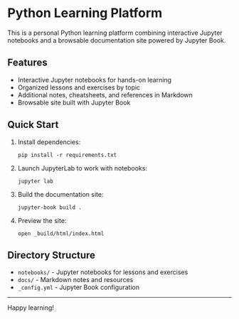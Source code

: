 # Python Learning Platform

This is a personal Python learning platform combining interactive Jupyter notebooks and a browsable documentation site powered by Jupyter Book.

## Features

- Interactive Jupyter notebooks for hands-on learning
- Organized lessons and exercises by topic
- Additional notes, cheatsheets, and references in Markdown
- Browsable site built with Jupyter Book

## Quick Start

1. Install dependencies:
   ```
   pip install -r requirements.txt
   ```

2. Launch JupyterLab to work with notebooks:
   ```
   jupyter lab
   ```

3. Build the documentation site:
   ```
   jupyter-book build .
   ```

4. Preview the site:
   ```
   open _build/html/index.html
   ```

## Directory Structure

- `notebooks/` - Jupyter notebooks for lessons and exercises
- `docs/` - Markdown notes and resources
- `_config.yml` - Jupyter Book configuration

---
Happy learning!
